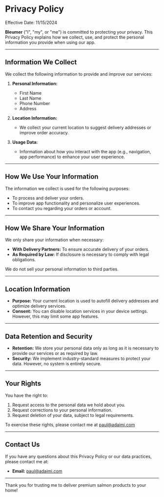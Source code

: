 # Privacy Policy

Effective Date: 11/15/2024

**Bleumer** ("I", "my", or "me") is committed to protecting your privacy. This Privacy Policy explains how we collect, use, and protect the personal information you provide when using our app.

---

## Information We Collect

We collect the following information to provide and improve our services:

1. **Personal Information:**
   - First Name
   - Last Name
   - Phone Number
   - Address

2. **Location Information:**
   - We collect your current location to suggest delivery addresses or improve order accuracy.

3. **Usage Data:**
   - Information about how you interact with the app (e.g., navigation, app performance) to enhance your user experience.

---

## How We Use Your Information

The information we collect is used for the following purposes:

- To process and deliver your orders.
- To improve app functionality and personalize user experiences.
- To contact you regarding your orders or account.

---

## How We Share Your Information

We only share your information when necessary:

- **With Delivery Partners:** To ensure accurate delivery of your orders.
- **As Required by Law:** If disclosure is necessary to comply with legal obligations.

We do not sell your personal information to third parties.

---

## Location Information

- **Purpose:** Your current location is used to autofill delivery addresses and optimize delivery services.
- **Consent:** You can disable location services in your device settings. However, this may limit some app features.

---

## Data Retention and Security

- **Retention:** We store your personal data only as long as it is necessary to provide our services or as required by law.
- **Security:** We implement industry-standard measures to protect your data. However, no system is entirely secure.

---

## Your Rights

You have the right to:

1. Request access to the personal data we hold about you.
2. Request corrections to your personal information.
3. Request deletion of your data, subject to legal requirements.

To exercise these rights, please contact me at paul@adaimi.com

---

## Contact Us

If you have any questions about this Privacy Policy or our data practices, please contact me at:

- **Email:** paul@adaimi.com

---

Thank you for trusting me to deliver premium salmon products to your home!
